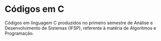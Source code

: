 # Códigos em C
Códigos em linguagem C produzidos no primeiro semestre de Análise e Desenvolvimento de Sistemas (IFSP), referente à matéria de Algoritmos e Programação.

## 
